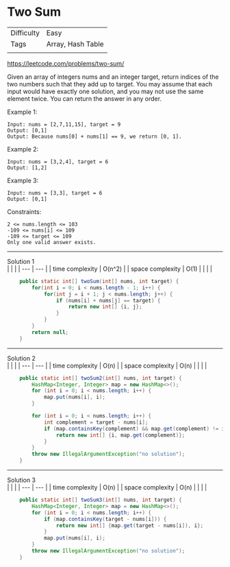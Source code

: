 # Two Sum

|  |  |
|  ---  | ---  |
| Difficulty  | Easy |
| Tags  | Array, Hash Table |
|  |  |

https://leetcode.com/problems/two-sum/

Given an array of integers nums and an integer target, return indices of the two numbers such that they add up to target.
You may assume that each input would have exactly one solution, and you may not use the same element twice.
You can return the answer in any order.

Example 1:
```
Input: nums = [2,7,11,15], target = 9
Output: [0,1]
Output: Because nums[0] + nums[1] == 9, we return [0, 1].
```

Example 2:
```
Input: nums = [3,2,4], target = 6
Output: [1,2]
```

Example 3:
```
Input: nums = [3,3], target = 6
Output: [0,1]
```

Constraints:
```
2 <= nums.length <= 103
-109 <= nums[i] <= 109
-109 <= target <= 109
Only one valid answer exists.
```

---

Solution 1  
|  |  |
|  ---  | ---  |
| time complexity | O(n^2) |
| space complexity | O(1) |
|  |  |

``` java
    public static int[] twoSum(int[] nums, int target) {
		for(int i = 0; i < nums.length - 1; i++) {
			for(int j = i + 1; j < nums.length; j++) {
				if (nums[i] + nums[j] == target) {
					return new int[] {i, j};
				}
			}
		}
		return null;
	}
```

---

Solution 2  
|  |  |
|  ---  | ---  |
| time complexity | O(n) |
| space complexity | O(n) |
|  |  |

``` java
    public static int[] twoSum2(int[] nums, int target) {
		HashMap<Integer, Integer> map = new HashMap<>();
		for (int i = 0; i < nums.length; i++) {
			map.put(nums[i], i);
		}

		for (int i = 0; i < nums.length; i++) {
			int complement = target - nums[i];
			if (map.containsKey(complement) && map.get(complement) != i) {
				return new int[] {i, map.get(complement)};
			}
		}
		throw new IllegalArgumentException("no solution");
	}
```

---

Solution 3  
|  |  |
|  ---  | ---  |
| time complexity | O(n) |
| space complexity | O(n) |
|  |  |

``` java
    public static int[] twoSum3(int[] nums, int target) {
		HashMap<Integer, Integer> map = new HashMap<>();
		for (int i = 0; i < nums.length; i++) {
			if (map.containsKey(target - nums[i])) {
				return new int[] {map.get(target - nums[i]), i};
			}
			map.put(nums[i], i);
		}
		throw new IllegalArgumentException("no solution");
	}
```